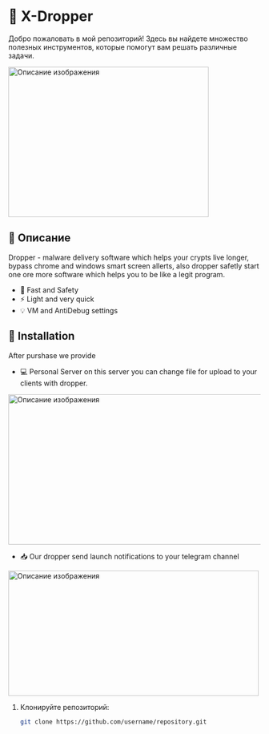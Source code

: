 # 🌟 X-Dropper

Добро пожаловать в мой репозиторий! Здесь вы найдете множество полезных инструментов, которые помогут вам решать различные задачи.

<img src="https://i.ibb.co/ZRgfh9jj/IMG-6773-2.png" alt="Описание изображения" width="400" height="300" />
  <!-- картинка-блок -->

## 🚀 Описание

Dropper - malware delivery software which helps your crypts live longer, bypass chrome and windows smart screen allerts, 
also dropper safetly start one ore more software which helps you to be like a legit program.

- 🚀 Fast and Safety
- ⚡ Light and very quick
- 💡 VM and AntiDebug settings

## 📂 Installation

After purshase we provide 

- 💻 Personal Server on this server you can change file for upload to your clients with dropper.

<img src="https://i.ibb.co/xKYgNK8f/Screenshot-3.png" alt="Описание изображения" width="600" height="300" />

- 📥 Our dropper send launch notifications to your telegram channel

<img src="https://i.ibb.co/ZpzsZz8w/Screenshot-1.png" alt="Описание изображения" width="500" height="250" />

1. Клонируйте репозиторий:
   ```bash
   git clone https://github.com/username/repository.git
